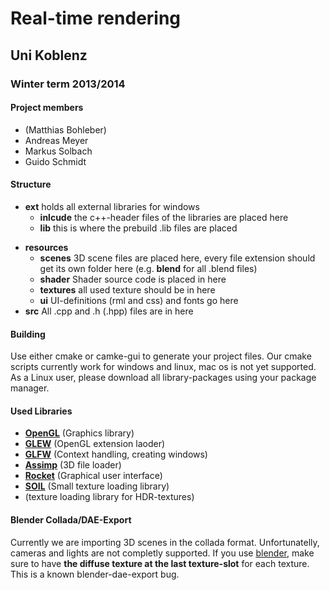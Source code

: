 # Real-time rendering
## Uni Koblenz
### Winter term 2013/2014

#### Project members
- (Matthias Bohleber)
- Andreas Meyer
- Markus Solbach
- Guido Schmidt

#### Structure
- **ext** holds all external libraries for windows
    * **inlcude** the c++-header files of the libraries are placed here
    * **lib** this is where the prebuild .lib files are placed 
* **resources** 
    * **scenes** 3D scene files are placed here, every file extension should get its own folder here (e.g. **blend** for all .blend files) 
    * **shader** Shader source code is placed in here 
    * **textures** all used texture should be in here 
    * **ui** UI-definitions (rml and css) and fonts go here
* **src** All .cpp and .h (.hpp) files are in here

#### Building
Use either cmake or camke-gui to generate your project files. Our cmake scripts currently work for windows and linux, mac os is not yet supported.
As a Linux user, please download all library-packages using your package manager.

#### Used Libraries
- **[OpenGL](http://www.opengl.org/)** (Graphics library)
- **[GLEW](http://glew.sourceforge.net/)** (OpenGL extension laoder)
- **[GLFW](http://www.glfw.org/)** (Context handling, creating windows) 
- **[Assimp](http://assimp.sourceforge.net/)** (3D file loader)
- **[Rocket](http://librocket.com/)** (Graphical user interface)
- **[SOIL](http://www.lonesock.net/soil.html)** (Small texture loading library)
- **[]()** (texture loading library for HDR-textures)

#### Blender Collada/DAE-Export
Currently we are importing 3D scenes in the collada format. Unfortunatelly, cameras and lights are not completly supported. If you use [blender](http://www.blender.org), make sure to have **the diffuse texture at the last texture-slot** for each texture. This is a known blender-dae-export bug.




